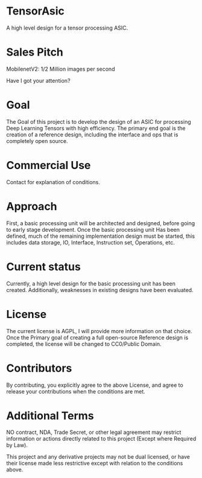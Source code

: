 # TensorAsic
A high level design for a tensor processing ASIC.


# Sales Pitch
MobilenetV2: 1/2 Million images per second

Have I got your attention?


# Goal
The Goal of this project is to develop the design of an ASIC for processing Deep Learning Tensors with high efficiency. The primary end goal is the creation of a reference design, including the interface and ops that is completely open source. 


# Commercial Use
Contact for explanation of conditions.


# Approach
First, a basic processing unit will be architected and designed, before going to early stage development.
Once the basic processing unit Has been defined, much of the remaining implementation design must be started, this includes data storage, IO, Interface, Instruction set, Operations, etc.  


# Current status
Currently, a high level design for the basic processing unit has been created.
Additionally, weaknesses in existing designs have been evaluated. 


# License
The current license is AGPL, I will provide more information on that choice.
Once the Primary goal of creating a full open-source Reference design is completed, the license will be changed to CC0/Public Domain. 


# Contributors
By contributing, you explicitly agree to the above License, and agree to release your contributions when the conditions are met.


# Additional Terms
NO contract, NDA, Trade Secret, or other legal agreement may restrict information or actions directly related to this project (Except where Required by Law).  

This project and any derivative projects may not be dual licensed, or have their license made less restrictive except with relation to the conditions above.
